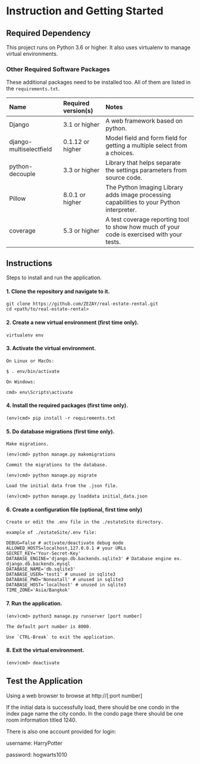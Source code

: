 # Instruction and Getting Started


## Required Dependency

This project runs on Python 3.6 or higher. It also uses virtualenv to manage virtual environments.

### Other Required Software Packages

These additional packages need to be installed too. All of them are listed in the `requirements.txt`.

| Name                      | Required version(s) | Notes            |
| :------------------------ | :------------------ | :--------------- |
| Django                    | 3.1 or higher       | A web framework based on python. |
| django-multiselectfield   | 0.1.12 or higher    | Model field and form field for getting a multiple select from a choices. |
| python-decouple           | 3.3 or higher       | Library that helps separate the settings parameters from source code. |
| Pillow                    | 8.0.1 or higher     | The Python Imaging Library adds image processing capabilities to your Python interpreter. |
| coverage                  | 5.3 or higher       | A test coverage reporting tool to show how much of your code is exercised with your tests. |



## Instructions

Steps to install and run the application.



#### 1. Clone the repository and navigate to it.

```
git clone https://github.com/ZEZAY/real-estate-rental.git
cd <path/to/real-estate-rental>
```



#### 2. Create a new virtual environment (first time only).

```
virtualenv env
```
	
	
	
#### 3. Activate the virtual environment.

	On Linux or MacOs:
	
```
$ . env/bin/activate
```
	
	On Windows:
```
cmd> env\Scripts\activate
```
	
	
	
#### 4. Install the required packages (first time only).
	
```
(env)cmd> pip install -r requirements.txt
```
	
	
	
#### 5. Do database migrations (first time only).
	
	Make migrations.
	
```
(env)cmd> python manage.py makemigrations
```

	Commit the migrations to the database.

```
(env)cmd> python manage.py migrate
```
	
	Load the initial data from the .json file.
	
```
(env)cmd> python manage.py loaddata initial_data.json
```



#### 6. Create a configuration file (optional, first time only)

	Create or edit the .env file in the ./estateSite directory.
	
	example of ./estateSite/.env file:
	
```
DEBUG=False # activate/deactivate debug mode
ALLOWED_HOSTS=localhost,127.0.0.1 # your URLs
SECRET_KEY='Your-Secret-Key' 
DATABASE_ENGINE='django.db.backends.sqlite3' # Database engine ex. django.db.backends.mysql
DATABASE_NAME='db.sqlite3'
DATABASE_USER='test1' # unused in sqlite3
DATABASE_PWD='Noneatall' # unused in sqlite3
DATABASE_HOST='localhost' # unused in sqlite3
TIME_ZONE='Asia/Bangkok'
```


	
#### 7. Run the application.
	
```
(env)cmd> python3 manage.py runserver [port number]
```
	
	The default port number is 8000.
	
	Use `CTRL-Break` to exit the application.
	
	
	
#### 8. Exit the virtual environment.

```
(env)cmd> deactivate
```


## Test the Application

Using a web browser to browse at http://<your url>[:port number] 

If the initial data is successfully load, there should be one condo in the index page name the city condo. In the condo page there should be one room information titled 1240.


There is also one account provided for login:

username: HarryPotter

password: hogwarts1010


